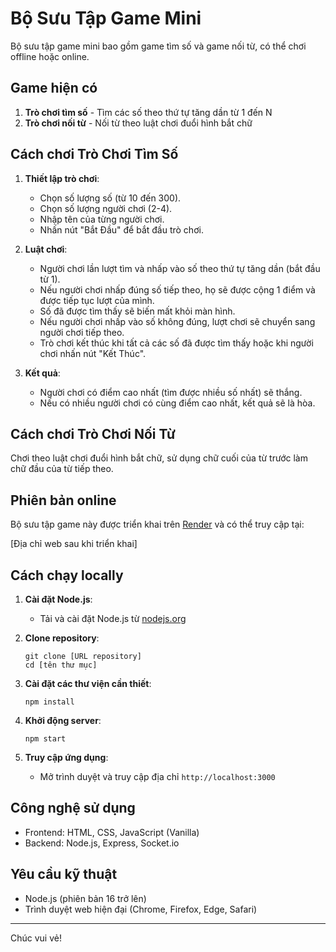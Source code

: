 # Bộ Sưu Tập Game Mini

Bộ sưu tập game mini bao gồm game tìm số và game nối từ, có thể chơi offline hoặc online.

## Game hiện có

1. **Trò chơi tìm số** - Tìm các số theo thứ tự tăng dần từ 1 đến N
2. **Trò chơi nối từ** - Nối từ theo luật chơi đuổi hình bắt chữ

## Cách chơi Trò Chơi Tìm Số

1. **Thiết lập trò chơi**:
   - Chọn số lượng số (từ 10 đến 300).
   - Chọn số lượng người chơi (2-4).
   - Nhập tên của từng người chơi.
   - Nhấn nút "Bắt Đầu" để bắt đầu trò chơi.

2. **Luật chơi**:
   - Người chơi lần lượt tìm và nhấp vào số theo thứ tự tăng dần (bắt đầu từ 1).
   - Nếu người chơi nhấp đúng số tiếp theo, họ sẽ được cộng 1 điểm và được tiếp tục lượt của mình.
   - Số đã được tìm thấy sẽ biến mất khỏi màn hình.
   - Nếu người chơi nhấp vào số không đúng, lượt chơi sẽ chuyển sang người chơi tiếp theo.
   - Trò chơi kết thúc khi tất cả các số đã được tìm thấy hoặc khi người chơi nhấn nút "Kết Thúc".

3. **Kết quả**:
   - Người chơi có điểm cao nhất (tìm được nhiều số nhất) sẽ thắng.
   - Nếu có nhiều người chơi có cùng điểm cao nhất, kết quả sẽ là hòa.

## Cách chơi Trò Chơi Nối Từ

Chơi theo luật chơi đuổi hình bắt chữ, sử dụng chữ cuối của từ trước làm chữ đầu của từ tiếp theo.

## Phiên bản online

Bộ sưu tập game này được triển khai trên [Render](https://render.com) và có thể truy cập tại:

[Địa chỉ web sau khi triển khai]

## Cách chạy locally

1. **Cài đặt Node.js**:
   - Tải và cài đặt Node.js từ [nodejs.org](https://nodejs.org/)

2. **Clone repository**:
   ```
   git clone [URL repository]
   cd [tên thư mục]
   ```

3. **Cài đặt các thư viện cần thiết**:
   ```
   npm install
   ```

4. **Khởi động server**:
   ```
   npm start
   ```

5. **Truy cập ứng dụng**:
   - Mở trình duyệt và truy cập địa chỉ `http://localhost:3000`

## Công nghệ sử dụng

- Frontend: HTML, CSS, JavaScript (Vanilla)
- Backend: Node.js, Express, Socket.io

## Yêu cầu kỹ thuật

- Node.js (phiên bản 16 trở lên)
- Trình duyệt web hiện đại (Chrome, Firefox, Edge, Safari)

---

Chúc vui vẻ! 